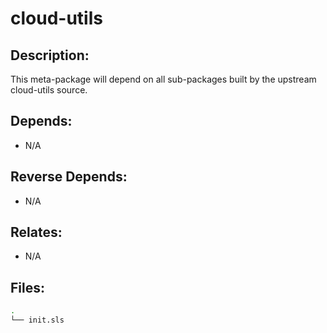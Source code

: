 # cloud-utils

## Description:

This meta-package will depend on all sub-packages built by the upstream cloud-utils source.

## Depends:

  -  N/A

## Reverse Depends:

  -  N/A

## Relates:

  -  N/A

## Files:

```bash
.
└── init.sls
```
